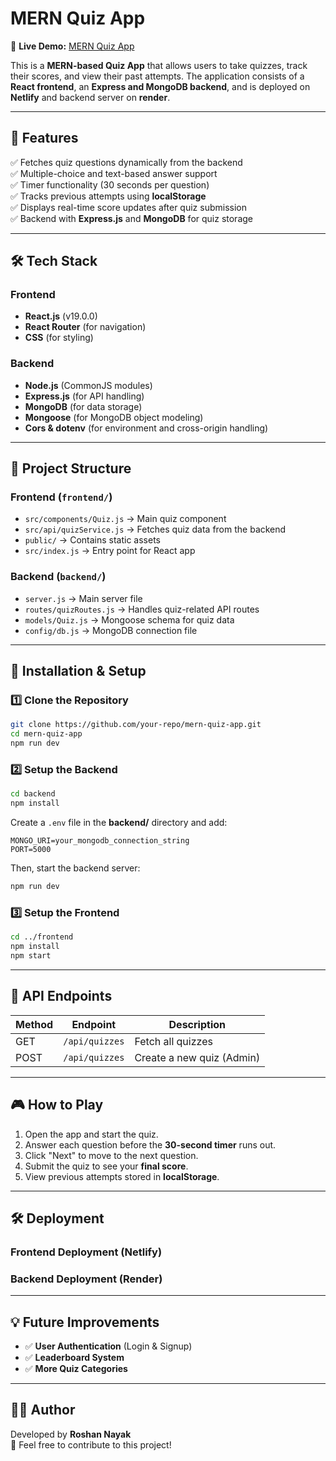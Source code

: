 # MERN Quiz App

🚀 **Live Demo:** [MERN Quiz App](https://mern-quiz-app1.netlify.app/)

This is a **MERN-based Quiz App** that allows users to take quizzes, track their scores, and view their past attempts. The application consists of a **React frontend**, an **Express and MongoDB backend**, and is deployed on **Netlify** and backend server on **render**.

---

## 📌 Features

✅ Fetches quiz questions dynamically from the backend  
✅ Multiple-choice and text-based answer support  
✅ Timer functionality (30 seconds per question)  
✅ Tracks previous attempts using **localStorage**  
✅ Displays real-time score updates after quiz submission  
✅ Backend with **Express.js** and **MongoDB** for quiz storage

---

## 🛠 Tech Stack

### **Frontend**

- **React.js** (v19.0.0)
- **React Router** (for navigation)
- **CSS** (for styling)

### **Backend**

- **Node.js** (CommonJS modules)
- **Express.js** (for API handling)
- **MongoDB** (for data storage)
- **Mongoose** (for MongoDB object modeling)
- **Cors & dotenv** (for environment and cross-origin handling)

---

## 📂 Project Structure

### **Frontend** (`frontend/`)

- `src/components/Quiz.js` → Main quiz component
- `src/api/quizService.js` → Fetches quiz data from the backend
- `public/` → Contains static assets
- `src/index.js` → Entry point for React app

### **Backend** (`backend/`)

- `server.js` → Main server file
- `routes/quizRoutes.js` → Handles quiz-related API routes
- `models/Quiz.js` → Mongoose schema for quiz data
- `config/db.js` → MongoDB connection file

---

## 🔧 Installation & Setup

### 1️⃣ Clone the Repository

```bash
git clone https://github.com/your-repo/mern-quiz-app.git
cd mern-quiz-app
npm run dev
```

### 2️⃣ Setup the Backend

```bash
cd backend
npm install
```

Create a `.env` file in the **backend/** directory and add:

```env
MONGO_URI=your_mongodb_connection_string
PORT=5000
```

Then, start the backend server:

```bash
npm run dev
```

### 3️⃣ Setup the Frontend

```bash
cd ../frontend
npm install
npm start
```

---

## 📡 API Endpoints

| Method | Endpoint       | Description               |
| ------ | -------------- | ------------------------- |
| GET    | `/api/quizzes` | Fetch all quizzes         |
| POST   | `/api/quizzes` | Create a new quiz (Admin) |

---

## 🎮 How to Play

1. Open the app and start the quiz.
2. Answer each question before the **30-second timer** runs out.
3. Click "Next" to move to the next question.
4. Submit the quiz to see your **final score**.
5. View previous attempts stored in **localStorage**.

---

## 🛠 Deployment

### **Frontend Deployment (Netlify)**

### **Backend Deployment (Render)**

---

## 💡 Future Improvements

- ✅ **User Authentication** (Login & Signup)
- ✅ **Leaderboard System**
- ✅ **More Quiz Categories**

---

## 👨‍💻 Author

Developed by **Roshan Nayak**  
🚀 Feel free to contribute to this project!
